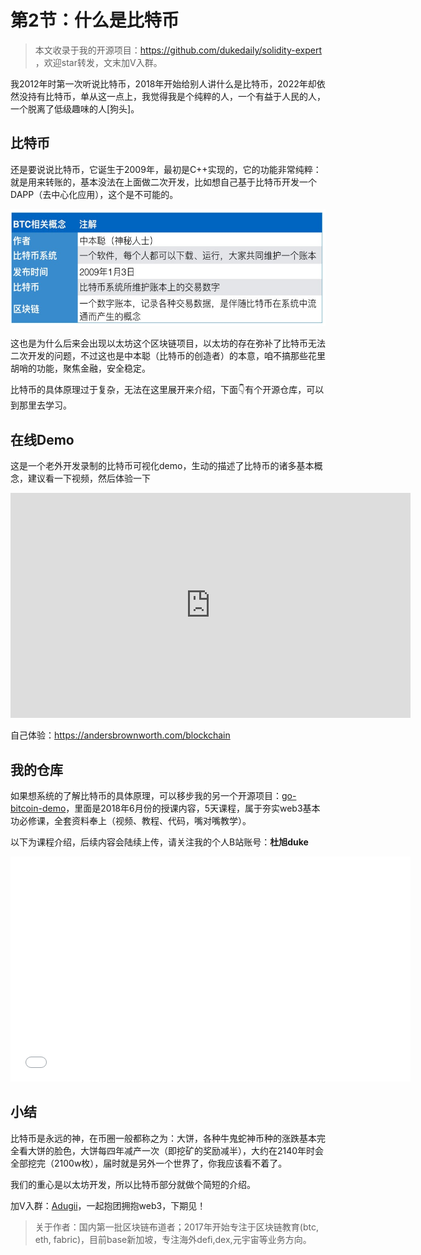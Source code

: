 #  第2节：什么是比特币

>  本文收录于我的开源项目：https://github.com/dukedaily/solidity-expert ，欢迎star转发，文末加V入群。



我2012年时第一次听说比特币，2018年开始给别人讲什么是比特币，2022年却依然没持有比特币，单从这一点上，我觉得我是个纯粹的人，一个有益于人民的人，一个脱离了低级趣味的人[狗头]。



## 比特币

还是要说说比特币，它诞生于2009年，最初是C++实现的，它的功能非常纯粹：就是用来转账的，基本没法在上面做二次开发，比如想自己基于比特币开发一个DAPP（去中心化应用），这个是不可能的。

![btc](assets/btc.png)

这也是为什么后来会出现以太坊这个区块链项目，以太坊的存在弥补了比特币无法二次开发的问题，不过这也是中本聪（比特币的创造者）的本意，咱不搞那些花里胡哨的功能，聚焦金融，安全稳定。

比特币的具体原理过于复杂，无法在这里展开来介绍，下面👇有个开源仓库，可以到那里去学习。



## 在线Demo

这是一个老外开发录制的比特币可视化demo，生动的描述了比特币的诸多基本概念，建议看一下视频，然后体验一下

<iframe width="640" height="360" src="https://www.youtube.com/embed/_160oMzblY8" title="Blockchain 101 - A Visual Demo" frameborder="0" allow="accelerometer; autoplay; clipboard-write; encrypted-media; gyroscope; picture-in-picture" allowfullscreen></iframe>

自己体验：https://andersbrownworth.com/blockchain



## 我的仓库

如果想系统的了解比特币的具体原理，可以移步我的另一个开源项目：[go-bitcoin-demo](https://github.com/dukedaily/go-bitcoin-demo)，里面是2018年6月份的授课内容，5天课程，属于夯实web3基本功必修课，全套资料奉上（视频、教程、代码，嘴对嘴教学）。



以下为课程介绍，后续内容会陆续上传，请关注我的个人B站账号：**杜旭duke**

<iframe width="640" height="360" src="//player.bilibili.com/player.html?aid=644431791&bvid=BV1EY4y1c7Yq&cid=803069195&page=1" scrolling="no" border="0" frameborder="no" framespacing="0" allowfullscreen="true"> </iframe>



## 小结

比特币是永远的神，在币圈一般都称之为：大饼，各种牛鬼蛇神币种的涨跌基本完全看大饼的脸色，大饼每四年减产一次（即挖矿的奖励减半），大约在2140年时会全部挖完（2100w枚），届时就是另外一个世界了，你我应该看不着了。

我们的重心是以太坊开发，所以比特币部分就做个简短的介绍。



加V入群：[Adugii](https://github.com/dukedaily/solidity-expert/blob/main/assets/image-20220810134215759.png)，一起抱团拥抱web3，下期见！



> 关于作者：国内第一批区块链布道者；2017年开始专注于区块链教育(btc, eth, fabric)，目前base新加坡，专注海外defi,dex,元宇宙等业务方向。